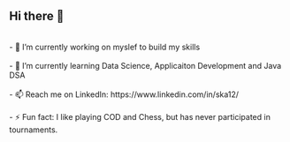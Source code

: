 ## Hi there 👋

<br>
- 🔭 I’m currently working on myslef to build my skills<br><br>
- 🌱 I’m currently learning Data Science, Applicaiton Development and Java DSA<br><br>
- 📫 Reach me on LinkedIn: https://www.linkedin.com/in/ska12/ <br><br>
- ⚡ Fun fact: I like playing COD and Chess, but has never participated in tournaments.<br><br>

